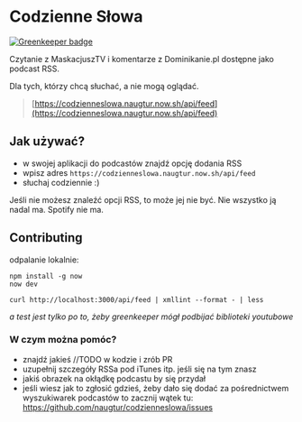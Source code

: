 # Codzienne Słowa

[![Greenkeeper badge](https://badges.greenkeeper.io/naugtur/codzienneslowa.svg)](https://greenkeeper.io/)

Czytanie z MaskacjuszTV i komentarze z Dominikanie.pl dostępne jako podcast RSS.

Dla tych, którzy chcą słuchać, a nie mogą oglądać. 

> [https://codzienneslowa.naugtur.now.sh/api/feed](https://codzienneslowa.naugtur.now.sh/api/feed)

## Jak używać?

- w swojej aplikacji do podcastów znajdź opcję dodania RSS
- wpisz adres `https://codzienneslowa.naugtur.now.sh/api/feed`
- słuchaj codziennie :)


Jeśli nie możesz znaleźć opcji RSS, to może jej nie być. Nie wszystko ją nadal ma. Spotify nie ma. 

## Contributing

odpalanie lokalnie:
```
npm install -g now
now dev
```
```
curl http://localhost:3000/api/feed | xmllint --format - | less
```

*a test jest tylko po to, żeby greenkeeper mógł podbijać biblioteki youtubowe*

### W czym można pomóc?

- znajdź jakieś //TODO w kodzie i zrób PR
- uzupełnij szczegóły RSSa pod iTunes itp. jeśli się na tym znasz
- jakiś obrazek na okłądkę podcastu by się przydał
- jeśli wiesz jak to zgłosić gdzieś, żeby dało się dodać za pośrednictwem wyszukiwarek podcastów to zacznij wątek tu: https://github.com/naugtur/codzienneslowa/issues
